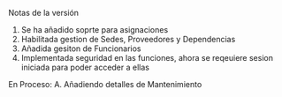 Notas de la versión
1. Se ha añadido soprte para asignaciones
2. Habilitada gestion de Sedes, Proveedores y Dependencias
3. Añadida gesiton de Funcionarios
4. Implementada seguridad en las funciones, ahora se reqeuiere sesion iniciada para poder acceder a ellas


En Proceso:
A. Añadiendo detalles de Mantenimiento
